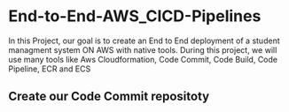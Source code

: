 # End-to-End-AWS_CICD-Pipelines

In this Project, our goal is to create an End to End deployment of a student managment system ON AWS with native tools. During this project, we will use many tools like Aws Cloudformation, Code Commit, Code Build, Code Pipeline, ECR and ECS

## Create our Code Commit repositoty
